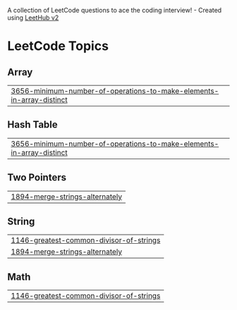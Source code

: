 A collection of LeetCode questions to ace the coding interview! - Created using [LeetHub v2](https://github.com/arunbhardwaj/LeetHub-2.0)
<!---LeetCode Topics Start-->
# LeetCode Topics
## Array
|  |
| ------- |
| [3656-minimum-number-of-operations-to-make-elements-in-array-distinct](https://github.com/saadkarim247/leetcode/tree/master/3656-minimum-number-of-operations-to-make-elements-in-array-distinct) |
## Hash Table
|  |
| ------- |
| [3656-minimum-number-of-operations-to-make-elements-in-array-distinct](https://github.com/saadkarim247/leetcode/tree/master/3656-minimum-number-of-operations-to-make-elements-in-array-distinct) |
## Two Pointers
|  |
| ------- |
| [1894-merge-strings-alternately](https://github.com/saadkarim247/leetcode/tree/master/1894-merge-strings-alternately) |
## String
|  |
| ------- |
| [1146-greatest-common-divisor-of-strings](https://github.com/saadkarim247/leetcode/tree/master/1146-greatest-common-divisor-of-strings) |
| [1894-merge-strings-alternately](https://github.com/saadkarim247/leetcode/tree/master/1894-merge-strings-alternately) |
## Math
|  |
| ------- |
| [1146-greatest-common-divisor-of-strings](https://github.com/saadkarim247/leetcode/tree/master/1146-greatest-common-divisor-of-strings) |
<!---LeetCode Topics End-->